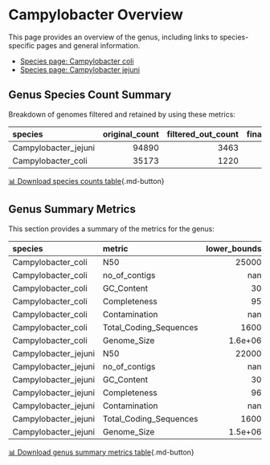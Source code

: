 # Campylobacter Overview
This page provides an overview of the genus, including links to species-specific pages and general information.

- [Species page: Campylobacter coli](Campylobacter_coli/index.md)
- [Species page: Campylobacter jejuni](Campylobacter_jejuni/index.md)
## Genus Species Count Summary
Breakdown of genomes filtered and retained by using these metrics:

| species              |   original_count |   filtered_out_count |   final_count |
|:---------------------|-----------------:|---------------------:|--------------:|
| Campylobacter_jejuni |            94890 |                 3463 |         91427 |
| Campylobacter_coli   |            35173 |                 1220 |         33953 |


[📊 Download species counts table](species_counts.csv){.md-button}
## Genus Summary Metrics
This section provides a summary of the metrics for the genus:

| species              | metric                 |   lower_bounds |   upper_bounds |
|:---------------------|:-----------------------|---------------:|---------------:|
| Campylobacter_coli   | N50                    |    25000       |      nan       |
| Campylobacter_coli   | no_of_contigs          |      nan       |      180       |
| Campylobacter_coli   | GC_Content             |       30       |       32       |
| Campylobacter_coli   | Completeness           |       95       |      nan       |
| Campylobacter_coli   | Contamination          |      nan       |       13       |
| Campylobacter_coli   | Total_Coding_Sequences |     1600       |     2300       |
| Campylobacter_coli   | Genome_Size            |        1.6e+06 |        2.2e+06 |
| Campylobacter_jejuni | N50                    |    22000       |      nan       |
| Campylobacter_jejuni | no_of_contigs          |      nan       |      160       |
| Campylobacter_jejuni | GC_Content             |       30       |       31       |
| Campylobacter_jejuni | Completeness           |       96       |      nan       |
| Campylobacter_jejuni | Contamination          |      nan       |       10       |
| Campylobacter_jejuni | Total_Coding_Sequences |     1600       |     2200       |
| Campylobacter_jejuni | Genome_Size            |        1.5e+06 |        2e+06   |


[📊 Download genus summary metrics table](genus_summary_metrics.csv){.md-button}
